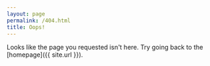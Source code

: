 ```yaml
---
layout: page
permalink: /404.html
title: Oops!
---
```


Looks like the page you requested isn't here. Try going back to the [homepage]({{ site.url }}).

